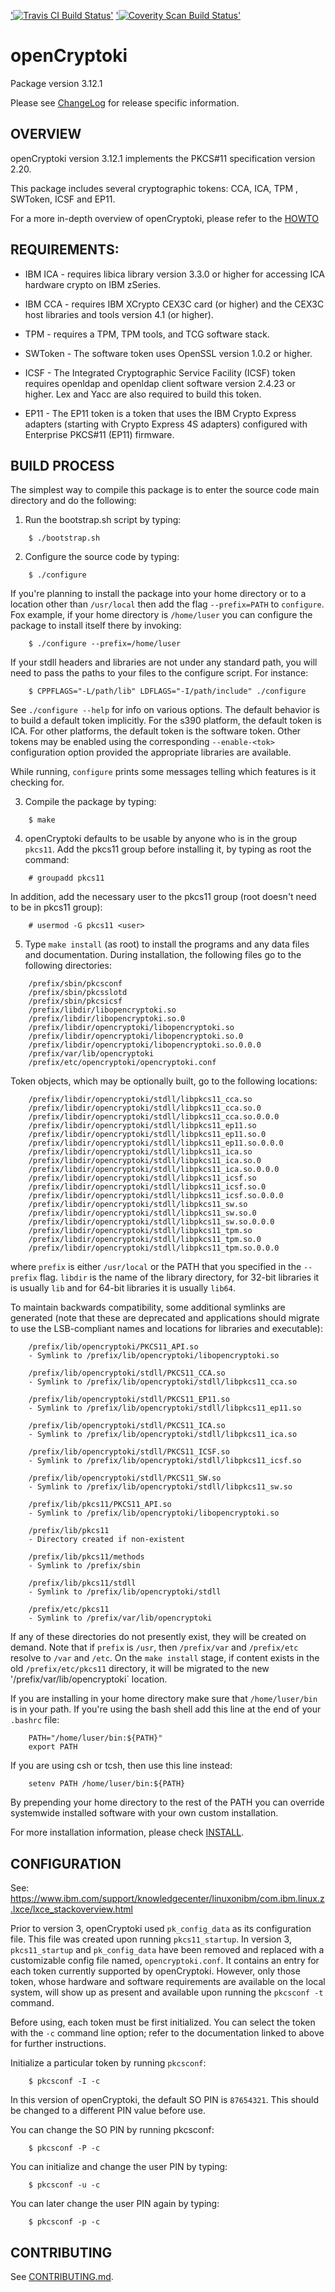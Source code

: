 ['![Travis CI Build Status](https://travis-ci.org/opencryptoki/opencryptoki.svg?branch=master)'](https://travis-ci.org/opencryptoki/opencryptoki)
['![Coverity Scan Build Status](https://img.shields.io/coverity/scan/16802.svg)'](https://scan.coverity.com/projects/opencryptoki-opencryptoki)

# openCryptoki

Package version 3.12.1

Please see [ChangeLog](ChangeLog) for release specific information.

## OVERVIEW

openCryptoki version 3.12.1 implements the PKCS#11 specification version 2.20.

This package includes several cryptographic tokens:
CCA, ICA, TPM , SWToken, ICSF and EP11.

For a more in-depth overview of openCryptoki, please refer to the
[HOWTO](doc/opencryptoki-howto.md)

## REQUIREMENTS:

- IBM ICA - requires libica library version 3.3.0 or higher for accessing ICA
hardware crypto on IBM zSeries.

- IBM CCA - requires IBM XCrypto CEX3C card (or higher) and the CEX3C host
libraries and tools version 4.1 (or higher).

- TPM     - requires a TPM, TPM tools, and TCG software stack.

- SWToken - The software token uses OpenSSL version 1.0.2 or higher.

- ICSF    - The Integrated Cryptographic Service Facility (ICSF) token requires
openldap and openldap client software version 2.4.23 or higher. Lex and Yacc are
also required to build this token.

- EP11    - The EP11 token is a token that uses the IBM Crypto Express adapters
(starting with Crypto Express 4S adapters) configured with Enterprise PKCS#11
(EP11) firmware.

## BUILD PROCESS

The simplest way to compile this package is to enter the source code main
directory and do the following:

1. Run the bootstrap.sh script by typing:

```
    $ ./bootstrap.sh
```

2. Configure the source code by typing:

```
    $ ./configure
```

   If you're planning to install the package into your home directory or to a
   location other than `/usr/local` then add the flag `--prefix=PATH` to
   `configure`. Fox example, if your home directory is `/home/luser` you can
   configure the package to install itself there by invoking:

```
    $ ./configure --prefix=/home/luser
```

   If your stdll headers and libraries are not under any standard path, you will
   need to pass the paths to your files to the configure script. For instance:

```
    $ CPPFLAGS="-L/path/lib" LDFLAGS="-I/path/include" ./configure
```

   See `./configure --help` for info on various options. The default behavior is
   to build a default token implicitly. For the s390 platform, the default token
   is ICA. For other platforms, the default token is the software token. Other
   tokens may be enabled using the corresponding `--enable-<tok>` configuration
   option provided the appropriate libraries are available.

   While running, `configure` prints some messages telling which features is it
   checking for.

3. Compile the package by typing:

```
    $ make
```

4. openCryptoki defaults to be usable by anyone who is in the group ``pkcs11``.
Add the pkcs11 group before installing it, by typing as root the command:

```
    # groupadd pkcs11
```

   In addition, add the necessary user to the pkcs11 group (root doesn't need to
   be in pkcs11 group):

```
    # usermod -G pkcs11 <user>
```

5. Type `make install` (as root) to install the programs and any data files and
documentation.  During installation, the following files go to the following
directories:

```
    /prefix/sbin/pkcsconf
    /prefix/sbin/pkcsslotd
    /prefix/sbin/pkcsicsf
    /prefix/libdir/libopencryptoki.so
    /prefix/libdir/libopencryptoki.so.0
    /prefix/libdir/opencryptoki/libopencryptoki.so
    /prefix/libdir/opencryptoki/libopencryptoki.so.0
    /prefix/libdir/opencryptoki/libopencryptoki.so.0.0.0
    /prefix/var/lib/opencryptoki
    /prefix/etc/opencryptoki/opencryptoki.conf
```

   Token objects, which may be optionally built, go to the following locations:

```
    /prefix/libdir/opencryptoki/stdll/libpkcs11_cca.so
    /prefix/libdir/opencryptoki/stdll/libpkcs11_cca.so.0
    /prefix/libdir/opencryptoki/stdll/libpkcs11_cca.so.0.0.0
    /prefix/libdir/opencryptoki/stdll/libpkcs11_ep11.so
    /prefix/libdir/opencryptoki/stdll/libpkcs11_ep11.so.0
    /prefix/libdir/opencryptoki/stdll/libpkcs11_ep11.so.0.0.0
    /prefix/libdir/opencryptoki/stdll/libpkcs11_ica.so
    /prefix/libdir/opencryptoki/stdll/libpkcs11_ica.so.0
    /prefix/libdir/opencryptoki/stdll/libpkcs11_ica.so.0.0.0
    /prefix/libdir/opencryptoki/stdll/libpkcs11_icsf.so
    /prefix/libdir/opencryptoki/stdll/libpkcs11_icsf.so.0
    /prefix/libdir/opencryptoki/stdll/libpkcs11_icsf.so.0.0.0
    /prefix/libdir/opencryptoki/stdll/libpkcs11_sw.so
    /prefix/libdir/opencryptoki/stdll/libpkcs11_sw.so.0
    /prefix/libdir/opencryptoki/stdll/libpkcs11_sw.so.0.0.0
    /prefix/libdir/opencryptoki/stdll/libpkcs11_tpm.so
    /prefix/libdir/opencryptoki/stdll/libpkcs11_tpm.so.0
    /prefix/libdir/opencryptoki/stdll/libpkcs11_tpm.so.0.0.0
```

   where `prefix` is either `/usr/local` or the PATH that you specified in the
   `--prefix` flag. `libdir` is the name of the library directory, for 32-bit
   libraries it is usually `lib` and for 64-bit libraries it is usually `lib64`.

   To maintain backwards compatibility, some additional symlinks are generated
   (note that these are deprecated and applications should migrate to use the
   LSB-compliant names and locations for libraries and executable):

```
    /prefix/lib/opencryptoki/PKCS11_API.so
    - Symlink to /prefix/lib/opencryptoki/libopencryptoki.so

    /prefix/lib/opencryptoki/stdll/PKCS11_CCA.so
    - Symlink to /prefix/lib/opencryptoki/stdll/libpkcs11_cca.so

    /prefix/lib/opencryptoki/stdll/PKCS11_EP11.so
    - Symlink to /prefix/lib/opencryptoki/stdll/libpkcs11_ep11.so

    /prefix/lib/opencryptoki/stdll/PKCS11_ICA.so
    - Symlink to /prefix/lib/opencryptoki/stdll/libpkcs11_ica.so

    /prefix/lib/opencryptoki/stdll/PKCS11_ICSF.so
    - Symlink to /prefix/lib/opencryptoki/stdll/libpkcs11_icsf.so

    /prefix/lib/opencryptoki/stdll/PKCS11_SW.so
    - Symlink to /prefix/lib/opencryptoki/stdll/libpkcs11_sw.so

    /prefix/lib/pkcs11/PKCS11_API.so
    - Symlink to /prefix/lib/opencryptoki/libopencryptoki.so

    /prefix/lib/pkcs11
    - Directory created if non-existent

    /prefix/lib/pkcs11/methods
    - Symlink to /prefix/sbin

    /prefix/lib/pkcs11/stdll
    - Symlink to /prefix/lib/opencryptoki/stdll

    /prefix/etc/pkcs11
    - Symlink to /prefix/var/lib/opencryptoki
```

   If any of these directories do not presently exist, they will be created on
   demand. Note that if `prefix` is `/usr`, then `/prefix/var` and `/prefix/etc`
   resolve to `/var` and `/etc`. On the `make install` stage, if content exists
   in the old `/prefix/etc/pkcs11` directory, it will be migrated to the new
   '/prefix/var/lib/opencryptoki` location.

   If you are installing in your home directory make sure that `/home/luser/bin`
   is in your path.  If you're using the bash shell add this line at the end of
   your `.bashrc` file:

```
    PATH="/home/luser/bin:${PATH}"
    export PATH
```

   If you are using csh or tcsh, then use this line instead:

```
    setenv PATH /home/luser/bin:${PATH}
```

   By prepending your home directory to the rest of the PATH you can override
   systemwide installed software with your own custom installation.

   For more installation information, please check [INSTALL](INSTALL).

## CONFIGURATION

See:
https://www.ibm.com/support/knowledgecenter/linuxonibm/com.ibm.linux.z.lxce/lxce_stackoverview.html

Prior to version 3, openCryptoki used `pk_config_data` as its configuration
file. This file was created upon running `pkcs11_startup`. In version 3,
`pkcs11_startup` and `pk_config_data` have been removed and replaced with a
customizable config file named, `opencryptoki.conf`. It contains an entry for
each token currently supported by openCryptoki. However, only those token, whose
hardware and software requirements are available on the local system, will show
up as present and available upon running the `pkcsconf -t` command.

Before using, each token must be first initialized. You can select the token
with the `-c` command line option; refer to the documentation linked to above
for further instructions.

Initialize a particular token by running `pkcsconf`:

```
    $ pkcsconf -I -c
```

In this version of openCryptoki, the default SO PIN is `87654321`. This should
be changed to a different PIN value before use.

You can change the SO PIN by running pkcsconf:

```
    $ pkcsconf -P -c
```

You can initialize and change the user PIN by typing:

```
    $ pkcsconf -u -c
```

You can later change the user PIN again by typing:

```
    $ pkcsconf -p -c
```

## CONTRIBUTING

See [CONTRIBUTING.md](CONTRIBUTING.md).
